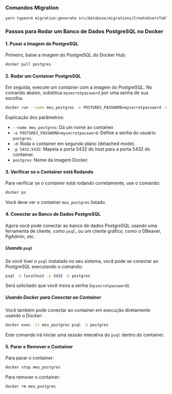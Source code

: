 ### Comandos Migration

```bash
yarn typeorm migration:generate src/database/migrations/CreateUsersTable -d src/data-source.ts
```

### Passos para Rodar um Banco de Dados PostgreSQL no Docker

#### 1. Puxar a Imagem do PostgreSQL

Primeiro, baixe a imagem do PostgreSQL do Docker Hub:

```bash
docker pull postgres
```

#### 2. Rodar um Container PostgreSQL

Em seguida, execute um container com a imagem do PostgreSQL. No comando abaixo, substitua `mysecretpassword` por uma senha de sua escolha.

```bash
docker run --name meu_postgres -e POSTGRES_PASSWORD=mysecretpassword -d -p 5432:5432 postgres
```

Explicação dos parâmetros:

- `--name meu_postgres`: Dá um nome ao container.
- `-e POSTGRES_PASSWORD=mysecretpassword`: Define a senha do usuário `postgres`.
- `-d`: Roda o container em segundo plano (detached mode).
- `-p 5432:5432`: Mapeia a porta 5432 do host para a porta 5432 do container.
- `postgres`: Nome da imagem Docker.

#### 3. Verificar se o Container está Rodando

Para verificar se o container está rodando corretamente, use o comando:

```bash
docker ps
```

Você deve ver o container `meu_postgres` listado.

#### 4. Conectar ao Banco de Dados PostgreSQL

Agora você pode conectar ao banco de dados PostgreSQL usando uma ferramenta de cliente, como `psql`, ou um cliente gráfico, como o DBeaver, PgAdmin, etc.

##### Usando `psql`

Se você tiver o `psql` instalado no seu sistema, você pode se conectar ao PostgreSQL executando o comando:

```bash
psql -h localhost -p 5432 -U postgres
```

Será solicitado que você insira a senha (`mysecretpassword`).

##### Usando Docker para Conectar ao Container

Você também pode conectar ao container em execução diretamente usando o Docker:

```bash
docker exec -it meu_postgres psql -U postgres
```

Este comando irá iniciar uma sessão interativa do `psql` dentro do container.

#### 5. Parar e Remover o Container

Para parar o container:

```bash
docker stop meu_postgres
```

Para remover o container:

```bash
docker rm meu_postgres
```
